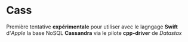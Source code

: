 #  Cass

Première tentative **expérimentale** pour utiliser avec le lagngage **Swift** d'*Apple* la base NoSQL **Cassandra** via le pilote **cpp-driver** de *Datastax*

